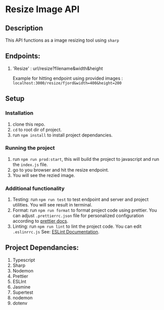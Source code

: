 # Resize Image API

## Description

This API functions as a image resizing tool using `sharp`

## Endpoints:

1. 'Resize' : url/resize?filename&width&height
   
   Example for hitting endpoint using provided images : `localhost:3000/resize/fjord&width=400&height=200`

## Setup

### Installation

1. clone this repo.
2. `cd` to root dir of project.
3. run `npm install` to install project dependancies.

### Running the project

1. run `npm run prod:start`, this will build the project to javascript and run the `index.js` file.
2. go to you browser and hit the resize endpoint.
3. You will see the rezied image.

### Additional functionality

1. Testing: run `npm run test` to test endpoint and server and project utilities. You will see result in terminal.
2. Format: run `npm run format` to format project code using prettier. You can adjust `.prettierrc.json` file for personalized configuration according to [prettier docs](https://prettier.io/docs/en/configuration.html).
3. Linting: run `npm run lint` to lint the project code. You can edit `.eslinrrc.js` See: [ESLint Documentation](https://eslint.org/docs/latest/user-guide/configuring/).

## Project Dependancies:

1. Typescript
2. Sharp
3. Nodemon
4. Prettier
5. ESLInt
6. Jasmine
7. Supertest
8. nodemon
9. dotenv